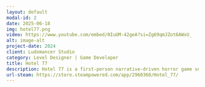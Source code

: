 ```yaml
---
layout: default
modal-id: 2
date: 2025-06-18
img: hotel77.png
video: https://www.youtube.com/embed/0IuUM-42geA?si=Zg69qmJZot6AWxU_
alt: image-alt
project-date: 2024
client: Ludomancer Studio
category: Level Designer | Game Developer
title: Hotel 77
description: Hotel 77 is a first-person narrative-driven horror game set in a haunted hotel trapped in a temporal loop. Players must navigate shifting corridors, find anomalies and make the correct decision to move time forward.<br><br>This game was made using Unity.
url-steam: https://store.steampowered.com/app/2960360/Hotel_77/
---
```


